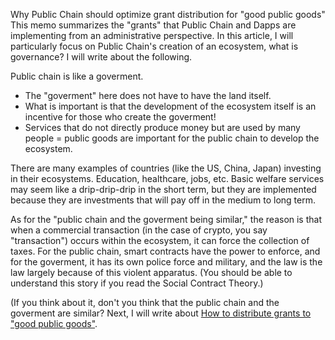 Why Public Chain should optimize grant distribution for "good public goods"
This memo summarizes the "grants" that Public Chain and Dapps are implementing from an administrative perspective. In this article, I will particularly focus on Public Chain's creation of an ecosystem, what is governance? I will write about the following.

Public chain is like a goverment.
- The "goverment" here does not have to have the land itself.
- What is important is that the development of the ecosystem itself is an incentive for those who create the goverment!
- Services that do not directly produce money but are used by many people = public goods are important for the public chain to develop the ecosystem.

There are many examples of countries (like the US, China, Japan) investing in their ecosystems. Education, healthcare, jobs, etc. Basic welfare services may seem like a drip-drip-drip in the short term, but they are implemented because they are investments that will pay off in the medium to long term.

As for the "public chain and the goverment being similar," the reason is that when a commercial transaction (in the case of crypto, you say "transaction") occurs within the ecosystem, it can force the collection of taxes. For the public chain, smart contracts have the power to enforce, and for the goverment, it has its own police force and military, and the law is the law largely because of this violent apparatus.
(You should be able to understand this story if you read the Social Contract Theory.)

(If you think about it, don't you think that the public chain and the goverment are similar?
Next, I will write about [How to distribute grants to "good public goods"]().